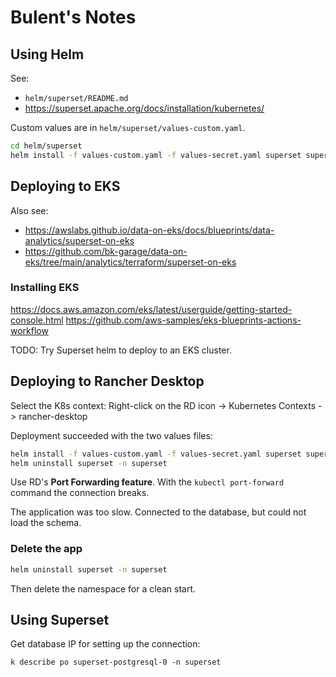 # Bulent's Notes

## Using Helm

See:
* `helm/superset/README.md`
* https://superset.apache.org/docs/installation/kubernetes/


Custom values are in `helm/superset/values-custom.yaml`.

```zsh
cd helm/superset
helm install -f values-custom.yaml -f values-secret.yaml superset superset/superset -n superset --create-namespace
```

## Deploying to EKS

Also see:
* https://awslabs.github.io/data-on-eks/docs/blueprints/data-analytics/superset-on-eks
* https://github.com/bk-garage/data-on-eks/tree/main/analytics/terraform/superset-on-eks

### Installing EKS

https://docs.aws.amazon.com/eks/latest/userguide/getting-started-console.html
https://github.com/aws-samples/eks-blueprints-actions-workflow

TODO: Try Superset helm to deploy to an EKS cluster.


## Deploying to Rancher Desktop

Select the K8s context:
Right-click on the RD icon -> Kubernetes Contexts -> rancher-desktop

Deployment succeeded with the two values files:
```zsh
helm install -f values-custom.yaml -f values-secret.yaml superset superset/superset -n superset --create-namespace
helm uninstall superset -n superset
```

Use RD's **Port Forwarding feature**. With the `kubectl port-forward` command the connection breaks.

The application was too slow. Connected to the database, but could not load the schema.

### Delete the app
```zsh
helm uninstall superset -n superset
```
Then delete the namespace for a clean start.


## Using Superset

Get database IP for setting up the connection:
```
k describe po superset-postgresql-0 -n superset
```
